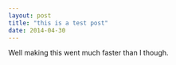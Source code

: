 ```yaml
---
layout: post
title: "this is a test post"
date: 2014-04-30
---
```


Well making this went much faster than I though.
